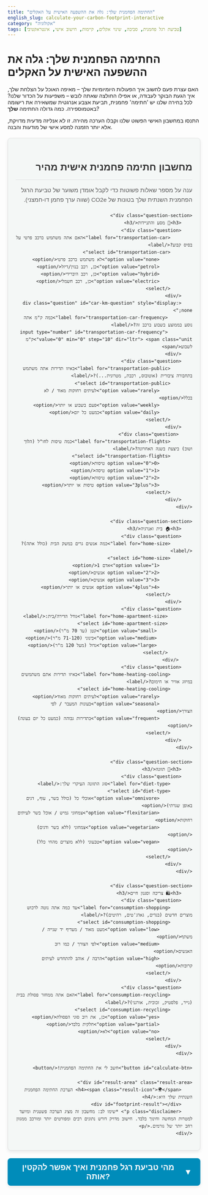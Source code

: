 ```yaml
---
title: "החתימה הפחמנית שלך: גלה את ההשפעה האישית על האקלים"
english_slug: calculate-your-carbon-footprint-interactive
category: "אקולוגיה"
tags: [טביעת רגל פחמנית, סביבה, שינוי אקלים, קיימות, חישוב אישי, אינטראקטיבי]
---
```

# החתימה הפחמנית שלך: גלה את ההשפעה האישית על האקלים

האם עצרת פעם לחשוב איך הפעולות היומיומיות שלך – מאיפה האוכל על הצלחת שלך, איך הגעת הבוקר לעבודה, או אפילו החולצה שאתה לובש – משפיעות על הכדור שלנו? לכל בחירה שלנו יש 'חתימה' פחמנית, תביעת אצבע אנרגטית שמשאירה את רישומה באטמוספירה. כמה גדולה החתימה **שלך**?

התנסו במחשבון האישי הפשוט שלנו וקבלו הערכה מהירה. זו לא אנליזה מדעית מדויקת, אלא יותר הזמנה למסע אישי של מודעות והבנה.

<div class="carbon-footprint-calculator">
    <h2>מחשבון חתימה פחמנית אישית מהיר</h2>
    <p class="intro-text">ענה על מספר שאלות פשוטות כדי לקבל אומדן משוער של טביעת הרגל הפחמנית השנתית שלך בטונות של CO2e (שווה ערך פחמן דו-חמצני).</p>

    <div class="question-section">
        <h3>🚗 מסע והתניידות</h3>
        <div class="question">
            <label for="transportation-car">האם אתה משתמש ברכב פרטי על בסיס קבוע?</label>
            <select id="transportation-car">
                <option value="none">לא משתמש ברכב פרטי</option>
                <option value="petrol">כן, רכב בנזין/דיזל</option>
                <option value="hybrid">כן, רכב היברידי</option>
                <option value="electric">כן, רכב חשמלי</option>
            </select>
        </div>
        <div class="question" id="car-km-question" style="display: none;">
             <label for="transportation-car-frequency">כמה ק"מ אתה נוסע בממוצע בשבוע ברכב זה?</label>
             <input type="number" id="transportation-car-frequency" value="0" min="0" step="10" dir="ltr"> <span class="unit">ק"מ לשבוע</span>
        </div>
        <div class="question">
            <label for="transportation-public">באיזו תדירות אתה משתמש בתחבורה ציבורית (אוטובוס, רכבת, מטרונית...)?</label>
            <select id="transportation-public">
                <option value="rarely">לעיתים רחוקות מאוד / לא בכלל</option>
                <option value="weekly">פעם בשבוע או יותר</option>
                <option value="daily">כמעט כל יום</option>
            </select>
        </div>
         <div class="question">
            <label for="transportation-flights">כמה טיסות לחו"ל (הלוך ושוב) ביצעת בשנה האחרונה?</label>
            <select id="transportation-flights">
                <option value="0">0 טיסות</option>
                <option value="1">1 טיסה</option>
                <option value="2">2 טיסות</option>
                <option value="3plus">3 טיסות או יותר</option>
            </select>
        </div>
    </div>

    <div class="question-section">
        <h3>🏠 בית ואנרגיה</h3>
        <div class="question">
            <label for="home-size">כמה אנשים גרים במשק הבית (כולל אתה)?</label>
            <select id="home-size">
                <option value="1">אדם 1</option>
                <option value="2">2 אנשים</option>
                <option value="3">3 אנשים</option>
                <option value="4plus">4 אנשים או יותר</option>
            </select>
        </div>
        <div class="question">
             <label for="home-apartment-size">גודל הדירה/בית:</label>
             <select id="home-apartment-size">
                 <option value="small">קטן (עד 70 מ"ר)</option>
                 <option value="medium">בינוני (71-120 מ"ר)</option>
                 <option value="large">גדול (מעל 120 מ"ר)</option>
             </select>
         </div>
        <div class="question">
            <label for="home-heating-cooling">באיזו תדירות אתם משתמשים במיזוג אוויר או חימום?</label>
            <select id="home-heating-cooling">
                <option value="rarely">לעיתים רחוקות מאוד</option>
                <option value="seasonal">בעונות המעבר / לפי הצורך</option>
                <option value="frequent">בתדירות גבוהה (כמעט כל יום בעונה)</option>
            </select>
        </div>
    </div>

    <div class="question-section">
        <h3>🍔 תזונה</h3>
        <div class="question">
            <label for="diet-type">סוג התזונה העיקרי שלך:</label>
            <select id="diet-type">
                <option value="omnivore">אוכלי כל (כולל בשר, עוף, דגים באופן שגרתי)</option>
                <option value="flexitarian">צמחוני גמיש / אוכל בשר לעיתים רחוקות</option>
                <option value="vegetarian">צמחוני (ללא בשר ודגים)</option>
                <option value="vegan">טבעוני (ללא מוצרים מהחי כלל)</option>
            </select>
        </div>
    </div>

    <div class="question-section">
        <h3>🛍️ צריכה וסגנון חיים</h3>
        <div class="question">
            <label for="consumption-shopping">עד כמה אתה נוטה לרכוש מוצרים חדשים (בגדים, גאדג'טים, רהיטים)?</label>
            <select id="consumption-shopping">
                <option value="low">מעט מאוד / מעדיף יד שנייה / משתף</option>
                <option value="medium">לפי הצורך / כמו רוב האנשים</option>
                <option value="high">הרבה / אוהב להתחדש לעיתים קרובות</option>
            </select>
        </div>
        <div class="question">
            <label for="consumption-recycling">האם אתה ממחזר פסולת בבית (נייר, פלסטיק, זכוכית, אורגני)?</label>
            <select id="consumption-recycling">
                <option value="yes">כן, את רוב סוגי הפסולת</option>
                <option value="partial">חלקית בלבד</option>
                <option value="no">לא</option>
            </select>
        </div>
    </div>

    <button id="calculate-btn">חשב לי את החתימה הפחמנית!</button>

    <div id="result-area" class="result-area">
        <h4><span class="result-icon">🌍</span> הערכת החתימה הפחמנית השנתית שלך היא:</h4>
        <div id="footprint-result"></div>
        <p class="disclaimer"> *שימו לב: מחשבון זה מציג הערכה פשטנית ומיועד למטרות המחשה וחינוך בלבד. חישוב מדויק דורש נתונים רבים ומפורטים יותר ומורכב ממגוון רחב יותר של גורמים.</p>
    </div>
</div>

<button id="show-explanation-btn" class="explanation-toggle-btn">מהי טביעת רגל פחמנית ואיך אפשר להקטין אותה? <span class="arrow">▼</span></button>

<div id="explanation-section" class="explanation-section">
    <h2>מהי טביעת רגל פחמנית (או חתימה פחמנית)?</h2>
    <p>טביעת רגל פחמנית היא למעשה סך כל פליטות גזי החממה הנפלטות לאטמוספירה כתוצאה מפעילות מסוימת - של אדם, ארגון, מוצר או אירוע. היא נמדדת בדרך כלל בטונות של שווה ערך פחמן דו-חמצני (CO2e - Carbon Dioxide Equivalent). מדד זה כולל לא רק פליטות של CO2 כתוצאה משריפת דלקים פוסיליים, אלא גם גזי חממה נוספים כמו מתאן (CH4) ותחמוצת חנקן (N2O). כל גז מקבל "משקל" יחסי בהתאם לפוטנציאל ההתחממות הגלובלי שלו בהשוואה ל-CO2 לאורך זמן.</p>

    <h2>למה חשוב לחשב אותה?</h2>
    <p>חישוב טביעת הרגל הפחמנית, בין אם היא אישית או גלובלית, הוא כלי קריטי להבנת ההשפעה שלנו על משבר האקלים. גזי החממה הללו, כשהם מצטברים באטמוספירה, לוכדים חום וגורמים להתחממות כדור הארץ - תופעה שמובילה לשינויים אקלימיים קיצוניים: גלי חום, בצורות, שיטפונות, עליית מפלס פני הים, שינויים דרמטיים במערכות אקולוגיות ועוד. הבנה כמותית של הפליטות מאפשרת:</p>
        <ul>
            <li>העלאת מודעות אישית לאופן שבו אורח החיים שלנו משפיע על הסביבה.</li>
            <li>הצבת יעדי הפחתה ברמה האישית, העסקית והלאומית.</li>
            <li>מעקב אחר התקדמות ביעדים אלו והשוואה בינלאומית.</li>
            <li>קבלת החלטות מושכלות יותר לגבי צריכה, השקעות, פיתוח טכנולוגי ומדיניות ממשלתית.</li>
        </ul>


    <h2>מרכיבים עיקריים בטביעת הרגל האישית</h2>
    <p>טביעת הרגל הפחמנית של אדם ממוצע מורכבת מכמה תחומים מרכזיים המשקפים את אורח החיים והצריכה:</p>
        <ul>
            <li>**תחבורה:** שימוש ברכב פרטי (סוג הדלק, מרחק), תחבורה ציבורית, וכמובן - טיסות. טיסות, במיוחד ארוכות, מהוות לרוב מרכיב דומיננטי בטביעת הרגל.</li>
            <li>**בית ואנרגיה:** צריכת חשמל ואנרגיה לחימום/קירור, תאורה, ושימוש במכשירים. תלוי בגודל הבית, יעילות הבידוד, מספר הדיירים ומקור האנרגיה (דלקים פוסיליים מול אנרגיות מתחדשות).</li>
            <li>**תזונה:** ייצור המזון שאנו צורכים. גידול בקר, למשל, מייצר פליטות מתאן משמעותיות. תזונה המבוססת יותר על צומח לרוב בעלת חתימה פחמנית נמוכה יותר.</li>
            <li>**צריכה ופסולת:** מחזור החיים של המוצרים שאנו קונים - החל מהייצור, דרך האריזה והשינוע, ועד לסוף חייהם (השלכה או מיחזור). צריכה מוגברת של מוצרים חדשים, במיוחד "מהירים" או מיובאים מרחוק, מגדילה את טביעת הרגל. מיחזור מסייע חלקית בהפחתה.</li>
        </ul>

    <h2>הערכת טביעת רגל פחמנית - האתגרים והמחשבון הפשטני שלנו</h2>
    <p>חישוב מדויק ואמין של טביעת רגל פחמנית אישית הוא משימה מורכבת ביותר הדורשת נתונים מפורטים ומדויקים להפליא על כל היבטי החיים (קילומטרז' שנתי מדויק בכל סוג רכב, חשבונות חשמל ומים מפורטים, פירוט קניות מזון ומוצרים, הרגלי נסיעות ספציפיים ועוד). מחשבונים אישיים מקוונים, כמו זה שראיתם כאן, מסתמכים על הנחות רחבות והערכות גסות המבוססות על ממוצעים וטווחי השפעה. לכן, התוצאה שתקבלו היא אינדיקציה בלבד, כלי פשוט ליצירת מודעות ראשונית, ולא חישוב אבסולוטי. אל תראו בה מספר סופי, אלא נקודת פתיחה למחשבה.</p>

    <h2>איך נוכל להפחית את החתימה הפחמנית האישית שלנו?</h2>
    <p>בעוד שמשבר האקלים דורש שינויים מערכתיים רחבי היקף, ישנם צעדים משמעותיים שכל אחד ואחת מאיתנו יכולים לנקוט בחיי היומיום כדי לצמצם את ההשפעה הסביבתית האישית:</p>
        <ul>
            <li>**תחבורה:** בחרו באופציות עם פליטות נמוכות: לכו ברגל, רכבו על אופניים, השתמשו בתחבורה ציבורית. צמצמו נסיעות ברכב פרטי והשתדלו לשתף נסיעות (קארפול). שקלו מעבר לרכב חשמלי באנרגיה מתחדשת (כאשר תשתית הטעינה ירוקה). צמצמו טיסות לחו"ל, במיוחד ליעדים רחוקים, או שקלו חופשות ארוכות יותר/קרובות יותר.</li>
            <li>**בית ואנרגיה:** חסכו בחשמל: כבו אורות ומכשירים לא בשימוש, השתמשו במכשירי חשמל יעילים אנרגטית, שפרו בידוד בבית. השתמשו במיזוג/חימום בחכמה. אם יש לכם אפשרות, שקלו התקנת פאנלים סולאריים או מעבר לספק חשמל שמקורו באנרגיות מתחדשות (כאשר האופציה קיימת).</li>
            <li>**תזונה:** הפחיתו משמעותית צריכת בשר אדום ומוצרי חלב. הגדילו צריכת מזון מן הצומח - ירקות, פירות, קטניות, דגנים. העדיפו מזון מקומי ועונתי. צמצמו בזבוז מזון למינימום - תכננו קניות, השתמשו בשאריות.</li>
            <li>**צריכה:** קנו פחות - במיוחד בגדים, גאדג'טים ומוצרים "אופנתיים" בעלי תוחלת חיים קצרה. תיקנו במקום לזרוק ולקנות חדש. רכשו מוצרים יד שנייה או השתמשו בשירותי השאלה/השכרה. בחרו במוצרים עמידים, איכותיים ומיוצרים באופן בר-קיימא. הקפידו למחזר את כל סוגי הפסולת האפשריים אצלכם.</li>
        </ul>
    <p>כל שינוי קטן, כשמתרבים לו שינויים דומים אצל מיליוני אנשים, יוצר יחד השפעה מצטברת משמעותית שמסייעת במאמץ הגלובלי להאט את ההתחממות ולבנות עתיד בר-קיימא יותר.</p>

</div>


<style>
    :root {
        --primary-green: #4CAF50;
        --secondary-blue: #008CBA;
        --background-light: #f4f7f6;
        --card-background: #ffffff;
        --border-color: #e0e0e0;
        --text-dark: #333;
        --text-medium: #555;
        --success-color: #28a745;
        --success-bg: #d4edda;
        --success-border: #c3e6cb;
        --hover-green: #45a049;
        --hover-blue: #007bb5;
        --shadow: 0 4px 8px rgba(0, 0, 0, 0.08);
        --border-radius: 8px;
        --spacing-medium: 15px;
        --spacing-large: 20px;
    }

    .carbon-footprint-calculator {
        direction: rtl;
        font-family: 'Arial', sans-serif;
        max-width: 750px; /* Slightly wider */
        margin: var(--spacing-large) auto;
        padding: var(--spacing-large);
        border: 1px solid var(--border-color);
        border-radius: var(--border-radius);
        background-color: var(--background-light);
        box-shadow: var(--shadow);
        line-height: 1.6;
    }

    .carbon-footprint-calculator h2,
    .carbon-footprint-calculator h3,
    .result-area h4 {
        color: var(--text-dark);
        border-bottom: 1px solid var(--border-color);
        padding-bottom: 12px; /* Slightly more padding */
        margin-bottom: var(--spacing-medium);
        font-weight: bold;
    }

    .carbon-footprint-calculator h2 {
         font-size: 1.8em;
    }
     .carbon-footprint-calculator h3 {
        font-size: 1.3em;
     }


     .result-area h4 {
         border-bottom: none;
         margin-bottom: 8px;
         font-size: 1.4em;
         display: flex;
         align-items: center;
         justify-content: center;
     }

    .intro-text {
        color: var(--text-medium);
        margin-bottom: var(--spacing-large);
        font-size: 1.1em;
    }


    .question-section {
        margin-bottom: var(--spacing-large);
        padding: var(--spacing-medium);
        background-color: var(--card-background);
        border-radius: var(--border-radius);
        border: 1px solid var(--border-color);
        box-shadow: 0 2px 4px rgba(0,0,0,0.05);
    }

    .question {
        margin-bottom: var(--spacing-medium);
    }

    .question label {
        display: block;
        margin-bottom: 8px; /* Slightly more space */
        font-weight: 600; /* Bolder */
        color: var(--text-medium);
        font-size: 1em;
    }

    .question select,
    .question input[type="number"] {
        width: calc(100% - 24px); /* Adjust for padding and border */
        padding: 10px 12px; /* Adjust padding */
        border: 1px solid var(--border-color);
        border-radius: 4px;
        font-size: 1rem;
        color: var(--text-dark);
        background-color: #fdfdfd;
        transition: border-color 0.3s ease, box-shadow 0.3s ease;
        direction: rtl; /* Ensure RTL for input text */
    }

    .question select:focus,
    .question input[type="number"]:focus {
        border-color: var(--secondary-blue);
        box-shadow: 0 0 5px rgba(0, 140, 186, 0.3);
        outline: none;
    }

    .question input[type="number"] {
        width: 90px; /* Slightly wider */
        display: inline-block;
        vertical-align: middle;
        text-align: right; /* Align number right */
    }

     .question .unit {
         color: var(--text-medium);
         font-size: 0.9em;
         margin-right: 5px;
     }


    button {
        display: block;
        width: 100%;
        padding: 12px; /* More padding */
        background-color: var(--primary-green);
        color: white;
        border: none;
        border-radius: var(--border-radius);
        font-size: 1.3rem; /* Larger font */
        font-weight: bold;
        cursor: pointer;
        margin-top: var(--spacing-large);
        transition: background-color 0.3s ease, transform 0.1s ease;
        box-shadow: var(--shadow);
    }

     #show-explanation-btn {
         background-color: var(--secondary-blue);
         margin-bottom: var(--spacing-large);
         margin-top: var(--spacing-large);
         display: flex;
         align-items: center;
         justify-content: center;
     }

    button:hover {
        background-color: var(--hover-green);
        transform: translateY(-2px); /* Slight lift effect */
        box-shadow: 0 6px 12px rgba(0, 0, 0, 0.15);
    }
     #show-explanation-btn:hover {
         background-color: var(--hover-blue);
     }

     button:active {
         transform: translateY(0);
         box-shadow: 0 2px 4px rgba(0, 0, 0, 0.1);
     }


    .result-area {
        margin-top: var(--spacing-large);
        padding: var(--spacing-medium);
        border: 1px solid var(--success-border);
        background-color: var(--success-bg);
        color: var(--success-color);
        border-radius: var(--border-radius);
        text-align: center;
        opacity: 0; /* Start hidden for animation */
        transform: translateY(20px); /* Start slightly below */
        transition: opacity 0.6s ease-out, transform 0.6s ease-out; /* Animation */
    }

    .result-area.visible {
        opacity: 1;
        transform: translateY(0);
    }

    #footprint-result {
        font-size: 2.8em; /* Much larger */
        font-weight: 900; /* Extra bold */
        margin: 15px 0;
        color: var(--success-color);
        letter-spacing: -0.5px; /* Tighten letter spacing */
    }

    .result-area .disclaimer {
        font-size: 0.85em; /* Slightly larger disclaimer */
        color: var(--success-color);
        opacity: 0.9;
        margin-top: var(--spacing-medium);
    }

    .result-area .result-icon {
        margin-left: 10px;
        font-size: 1.2em;
        vertical-align: middle;
    }


     .explanation-toggle-btn .arrow {
         margin-right: 10px;
         transition: transform 0.3s ease;
     }

     .explanation-toggle-btn.open .arrow {
         transform: rotate(180deg);
     }


     .explanation-section {
         direction: rtl;
         font-family: 'Arial', sans-serif;
         max-width: 750px; /* Match calculator width */
         margin: 0 auto var(--spacing-large) auto; /* Adjust margin */
         padding: var(--spacing-large);
         border: 1px solid var(--border-color);
         border-radius: var(--border-radius);
         background-color: var(--card-background);
         box-shadow: var(--shadow);
         line-height: 1.7; /* More spacing */
         color: var(--text-medium);
         /* Start hidden and prepare for animation */
         opacity: 0;
         max-height: 0;
         overflow: hidden;
         transition: opacity 0.6s ease-out, max-height 0.6s ease-out;
     }

     .explanation-section.open {
         opacity: 1;
         max-height: 3000px; /* Sufficiently large value to show content */
     }


     .explanation-section h2 {
         color: var(--text-dark);
         border-bottom: 1px solid var(--border-color);
         padding-bottom: 12px;
         margin-bottom: var(--spacing-medium);
         font-size: 1.6em;
         font-weight: bold;
     }

     .explanation-section p,
     .explanation-section ul {
         margin-bottom: var(--spacing-medium);
     }

     .explanation-section ul {
         padding-right: 25px; /* Adjust padding for RTL list */
         list-style-type: disc; /* Use disk bullets */
     }

     .explanation-section li {
         margin-bottom: 10px; /* More space between list items */
     }

     .explanation-section li strong {
         color: var(--text-dark); /* Make key terms stand out */
     }

     /* Responsive Adjustments */
     @media (max-width: 768px) {
         .carbon-footprint-calculator,
         .explanation-section {
             padding: var(--spacing-medium);
             margin: var(--spacing-medium) auto;
         }

         .carbon-footprint-calculator h2 {
             font-size: 1.5em;
         }
          .carbon-footprint-calculator h3 {
             font-size: 1.1em;
          }

         button {
             font-size: 1.1rem;
             padding: 10px;
         }

         #footprint-result {
             font-size: 2em;
         }
     }
</style>

<script>
    document.addEventListener('DOMContentLoaded', () => {
        const calculateBtn = document.getElementById('calculate-btn');
        const resultArea = document.getElementById('result-area');
        const footprintResultDiv = document.getElementById('footprint-result');
        const showExplanationBtn = document.getElementById('show-explanation-btn');
        const explanationSection = document.getElementById('explanation-section');
        const carTypeSelect = document.getElementById('transportation-car');
        const carKmQuestion = document.getElementById('car-km-question');

        // Estimated annual CO2e values in tonnes per year (simplified averages for Israel context where applicable)
        // These factors are illustrative and simplified for a general educational tool.
        // Real-world values vary greatly based on specific models, grid mix, etc.
        const CO2e_FACTORS = {
            transportation: {
                // Per 1000 km driven per year
                car_petrol_per_1000km: 0.19, // Slightly adjusted
                car_diesel_per_1000km: 0.17, // Slightly adjusted
                car_hybrid_per_1000km: 0.09, // Slightly adjusted
                car_electric_per_1000km: 0.04, // Depends heavily on Israel's grid mix (~50% gas, coal still present)
                 // Base value for car ownership/maintenance/manufacturing spread over lifetime
                car_base: 0.3, // Increased base factor
                // Annual values
                public_weekly: 0.4, // Simplified, assumes mixed modes/distances
                public_daily: 0.8, // Simplified
                 // Per return flight - greatly simplified! Short/medium/long
                flight_1: 0.9, // Approx short/medium haul (e.g., Europe)
                flight_2: 1.8, // Two such trips
                flight_3plus: 4.0 // Assumes at least one long haul or multiple medium
            },
            home: {
                 // Base per person annual footprint related to size/shared resources (energy, construction footprint amortized)
                 // Scale by size then divide by people
                size_small_base: 1.5, // Total for house regardless of people
                size_medium_base: 2.2,
                size_large_base: 3.5,
                // Per person factors related to shared services, scaled by size
                 person_factor_small: 0.5,
                 person_factor_medium: 0.7,
                 person_factor_large: 1.0,

                // Additional annual footprint for heating/cooling intensity
                heating_cooling_seasonal: 0.6,
                heating_cooling_frequent: 1.5
            },
            diet: {
                omnivore: 2.5,
                flexitarian: 1.8, // Reduced slightly
                vegetarian: 1.5, // Reduced slightly
                vegan: 1.0 // Reduced slightly
            },
            consumption: {
                 // Baseline assumes "medium" consumption
                 base: 1.2,
                 // Adjustments based on selected level
                high_add: 0.8,
                low_subtract: -0.5,
                // Adjustments for recycling (partial impact on overall consumption footprint)
                recycling_partial_subtract: -0.1,
                recycling_yes_subtract: -0.2
            }
        };

        // Function to update car km question visibility
        const updateCarKmVisibility = () => {
            if (carTypeSelect.value !== 'none') {
                carKmQuestion.style.display = 'block';
            } else {
                carKmQuestion.style.display = 'none';
                 // Reset value when hiding
                 document.getElementById('transportation-car-frequency').value = 0;
            }
        };

         // Initial call to set visibility based on default value
         updateCarKmVisibility();

        // Listen for changes on car type select
        carTypeSelect.addEventListener('change', updateCarKmVisibility);


        calculateBtn.addEventListener('click', () => {
            let totalFootprint = 0;

            // 1. Transportation
            const carType = carTypeSelect.value;
            const carKmPerWeek = parseInt(document.getElementById('transportation-car-frequency').value) || 0;
            const carKmPerYear = carKmPerWeek * 52;

             if (carType !== 'none') {
                 totalFootprint += CO2e_FACTORS.transportation.car_base; // Add base for car ownership
                 if (carType === 'petrol') totalFootprint += (carKmPerYear / 1000) * CO2e_FACTORS.transportation.car_petrol_per_1000km;
                 if (carType === 'hybrid') totalFootprint += (carKmPerYear / 1000) * CO2e_FACTORS.transportation.car_hybrid_per_1000km;
                 if (carType === 'electric') totalFootprint += (carKmPerYear / 1000) * CO2e_FACTORS.transportation.car_electric_per_1000km;
             }


            const publicTransport = document.getElementById('transportation-public').value;
            if (publicTransport === 'weekly') totalFootprint += CO2e_FACTORS.transportation.public_weekly;
            if (publicTransport === 'daily') totalFootprint += CO2e_FACTORS.transportation.public_daily;

            const flights = document.getElementById('transportation-flights').value;
            if (flights === '1') totalFootprint += CO2e_FACTORS.transportation.flight_1;
            if (flights === '2') totalFootprint += CO2e_FACTORS.transportation.flight_2;
            if (flights === '3plus') totalFootprint += CO2e_FACTORS.transportation.flight_3plus;


            // 2. Home & Energy
            const householdSize = parseInt(document.getElementById('home-size').value);
            const apartmentSize = document.getElementById('home-apartment-size').value;
            const heatingCooling = document.getElementById('home-heating-cooling').value;

            // Calculate home energy based on size and per person factor
             let homeBase = 0;
             if (apartmentSize === 'small') homeBase = CO2e_FACTORS.home.size_small_base + (CO2e_FACTORS.home.person_factor_small * householdSize);
             if (apartmentSize === 'medium') homeBase = CO2e_FACTORS.home.size_medium_base + (CO2e_FACTORS.home.person_factor_medium * householdSize);
             if (apartmentSize === 'large') homeBase = CO2e_FACTORS.home.size_large_base + (CO2e_FACTORS.home.person_factor_large * householdSize);

            totalFootprint += homeBase / householdSize; // Divide total house footprint by number of people


            if (heatingCooling === 'seasonal') totalFootprint += CO2e_FACTORS.home.heating_cooling_seasonal / householdSize; // Heating/cooling impact per person
            if (heatingCooling === 'frequent') totalFootprint += CO2e_FACTORS.home.heating_cooling_frequent / householdSize;


            // 3. Diet
            const dietType = document.getElementById('diet-type').value;
            totalFootprint += CO2e_FACTORS.diet[dietType];

            // 4. Consumption & Waste
            const consumptionShopping = document.getElementById('consumption-shopping').value;
            const consumptionRecycling = document.getElementById('consumption-recycling').value;

            totalFootprint += CO2e_FACTORS.consumption.base; // Start with baseline consumption

            if (consumptionShopping === 'high') totalFootprint += CO2e_FACTORS.consumption.high_add;
            if (consumptionShopping === 'low') totalFootprint += CO2e_FACTORS.consumption.low_subtract;

            if (consumptionRecycling === 'partial') totalFootprint += CO2e_FACTORS.consumption.recycling_partial_subtract;
            if (consumptionRecycling === 'yes') totalFootprint += CO2e_FACTORS.consumption.recycling_yes_subtract;


            // Ensure footprint is not negative (shouldn't happen with these factors, but good practice)
             totalFootprint = Math.max(0, totalFootprint);


            // Display Result
            footprintResultDiv.textContent = `${totalFootprint.toFixed(1)} טון CO2e`; // Display with one decimal point for simplicity

            // Add animation class
            resultArea.classList.remove('visible'); // Remove to allow re-triggering animation
            // Use a small timeout to ensure class removal is registered before re-adding
            setTimeout(() => {
                resultArea.style.display = 'block';
                resultArea.classList.add('visible');
            }, 10); // Small delay

            // Scroll to result
             resultArea.scrollIntoView({ behavior: 'smooth', block: 'center' }); // Scroll to center of block
        });

        showExplanationBtn.addEventListener('click', () => {
            const isHidden = explanationSection.classList.contains('open');
            explanationSection.classList.toggle('open');
            showExplanationBtn.classList.toggle('open');

             if (explanationSection.classList.contains('open')) {
                 showExplanationBtn.innerHTML = 'הסתר הסבר <span class="arrow">▲</span>';
                 // Scroll to explanation
                  explanationSection.scrollIntoView({ behavior: 'smooth', block: 'start' });
             } else {
                 showExplanationBtn.innerHTML = 'מהי טביעת רגל פחמנית ואיך אפשר להקטין אותה? <span class="arrow">▼</span>';
             }
        });

         // Initial state: hide result and explanation
         resultArea.style.display = 'none';
         explanationSection.classList.remove('open');
         showExplanationBtn.classList.remove('open');
         showExplanationBtn.innerHTML = 'מהי טביעת רגל פחמנית ואיך אפשר להקטין אותה? <span class="arrow">▼</span>';


    });
</script>
```